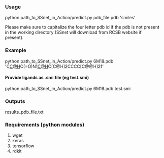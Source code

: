 
### Usage

python path_to_SSnet_in_Action/predict.py pdb_file.pdb 'smiles'

Please make sure to capitalize the four letter pdb id if the pdb is not present in the working directory (SSnet will download from RCSB website if present).

### Example

python path_to_SSnet_in_Action/predict.py 6M18.pdb 'C[C@H](N[C@@H](CCc1ccccc1)C(=O)O)C(=O)N1[C@H](C(=O)O)C[C@H]2CCCC[C@@H]21'


#### Provide ligands as .smi file (eg test.smi)

python path_to_SSnet_in_Action/predict.py 6M18.pdb test.smi

### Outputs

results_pdb_file.txt

### Requirements (python modules)

1) wget
2) keras
3) tensorflow
4) rdkit

